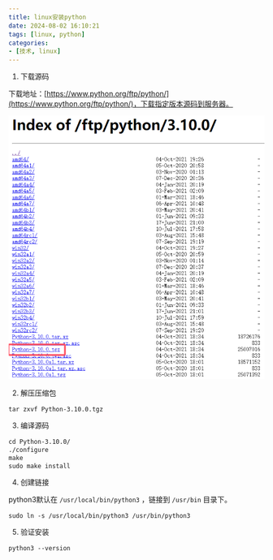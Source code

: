 ```yaml
---
title: linux安装python
date: 2024-08-02 16:10:21
tags: [linux, python]
categories:
- [技术, linux]
---
```


1. 下载源码 

下载地址：[https://www.python.org/ftp/python/](https://www.python.org/ftp/python/)，下载指定版本源码到服务器。

![alt text](../img/linux安装python/python.png)

2. 解压压缩包

```shell
tar zxvf Python-3.10.0.tgz
```

3. 编译源码

```shell
cd Python-3.10.0/
./configure
make
sudo make install
```

4. 创建链接

python3默认在 `/usr/local/bin/python3` ，链接到 `/usr/bin` 目录下。

```shell
sudo ln -s /usr/local/bin/python3 /usr/bin/python3
```

5. 验证安装

```shell
python3 --version
```
